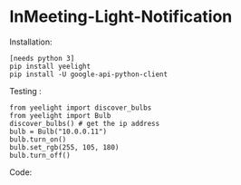 # InMeeting-Light-Notification


Installation:

```
[needs python 3]
pip install yeelight
pip install -U google-api-python-client
```

Testing :

```
from yeelight import discover_bulbs
from yeelight import Bulb
discover_bulbs() # get the ip address
bulb = Bulb("10.0.0.11")
bulb.turn_on()
bulb.set_rgb(255, 105, 180)
bulb.turn_off()
```
Code:
